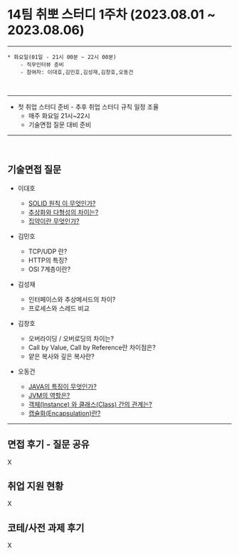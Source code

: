 

# 14팀 취뽀 스터디 1주차 (2023.08.01 ~ 2023.08.06)

---
    * 화요일(01일 - 21시 00분 ~ 22시 00분)
        - 직무인터뷰 준비
        - 참여자: 이대호,김민호,김성재,김창호,오동건
        
<br>

---

   * 첫 취업 스터디 준비
    - 추후 취업 스터디 규칙 일정 조율
     - 매주 화요일 21시~22시
     - 기술면접 질문 대비 준비

---
<br>



## 기술면접 질문

* 이대호
  - [SOLID 원칙 이 무엇인가?](https://ldh7728.tistory.com/48)
  - [추상화와 다형성의 차이는?](https://ldh7728.tistory.com/49)
  - [집약이란 무엇인가?](https://ldh7728.tistory.com/50)
 
* 김민호
  - TCP/UDP 란?
  - HTTP의 특징?
  - OSI 7계층이란?
    
* 김성재
  - 인터페이스와 추상메서드의 차이?
  - 프로세스와 스레드 비교
  
* 김창호
  - 오버라이딩 / 오버로딩의 차이는?
  - Call by Value, Call by Reference란 차이점은?
  - 얕은 복사와 깊은 복사란?
    
* 오동건
   - [JAVA의 특징이 무엇인가?](https://o-d-g.tistory.com/42)
   - [JVM의 역할은?](https://o-d-g.tistory.com/42)
   - [객체(Instance) 와 클래스(Class) 간의 관계는?](https://o-d-g.tistory.com/42)
   - [캡슐화(Encapsulation)란?](https://o-d-g.tistory.com/42)
  
---

## 면접 후기 - 질문 공유
X

## 취업 지원 현황
X

## 코테/사전 과제 후기
X
